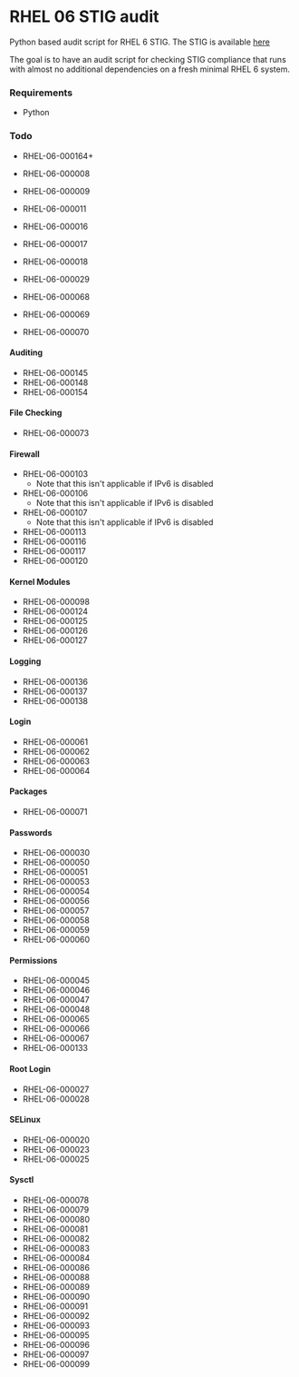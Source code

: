 RHEL 06 STIG audit
==================

Python based audit script for RHEL 6 STIG. The STIG is available [here](http://iase.disa.mil/stigs/Pages/a-z.aspx)

The goal is to have an audit script for checking STIG compliance that runs with almost no additional dependencies on a fresh minimal RHEL 6 system.

### Requirements
 * Python

### Todo
 * RHEL-06-000164+

 * RHEL-06-000008
 * RHEL-06-000009
 * RHEL-06-000011
 * RHEL-06-000016
 * RHEL-06-000017
 * RHEL-06-000018
 * RHEL-06-000029
 * RHEL-06-000068
 * RHEL-06-000069
 * RHEL-06-000070

#### Auditing
 * RHEL-06-000145
 * RHEL-06-000148
 * RHEL-06-000154

#### File Checking
 * RHEL-06-000073

#### Firewall
 * RHEL-06-000103
    * Note that this isn't applicable if IPv6 is disabled
 * RHEL-06-000106
    * Note that this isn't applicable if IPv6 is disabled
 * RHEL-06-000107
    * Note that this isn't applicable if IPv6 is disabled
 * RHEL-06-000113
 * RHEL-06-000116
 * RHEL-06-000117
 * RHEL-06-000120

#### Kernel Modules
 * RHEL-06-000098
 * RHEL-06-000124
 * RHEL-06-000125
 * RHEL-06-000126
 * RHEL-06-000127

#### Logging
 * RHEL-06-000136
 * RHEL-06-000137
 * RHEL-06-000138

#### Login
 * RHEL-06-000061
 * RHEL-06-000062
 * RHEL-06-000063
 * RHEL-06-000064

#### Packages
 * RHEL-06-000071

#### Passwords
 * RHEL-06-000030
 * RHEL-06-000050
 * RHEL-06-000051
 * RHEL-06-000053
 * RHEL-06-000054
 * RHEL-06-000056
 * RHEL-06-000057
 * RHEL-06-000058
 * RHEL-06-000059
 * RHEL-06-000060

####  Permissions
 * RHEL-06-000045
 * RHEL-06-000046
 * RHEL-06-000047
 * RHEL-06-000048
 * RHEL-06-000065
 * RHEL-06-000066
 * RHEL-06-000067
 * RHEL-06-000133

#### Root Login
 * RHEL-06-000027
 * RHEL-06-000028

#### SELinux
 * RHEL-06-000020
 * RHEL-06-000023
 * RHEL-06-000025

#### Sysctl
 * RHEL-06-000078
 * RHEL-06-000079
 * RHEL-06-000080
 * RHEL-06-000081
 * RHEL-06-000082
 * RHEL-06-000083
 * RHEL-06-000084
 * RHEL-06-000086
 * RHEL-06-000088
 * RHEL-06-000089
 * RHEL-06-000090
 * RHEL-06-000091
 * RHEL-06-000092
 * RHEL-06-000093
 * RHEL-06-000095
 * RHEL-06-000096
 * RHEL-06-000097
 * RHEL-06-000099

